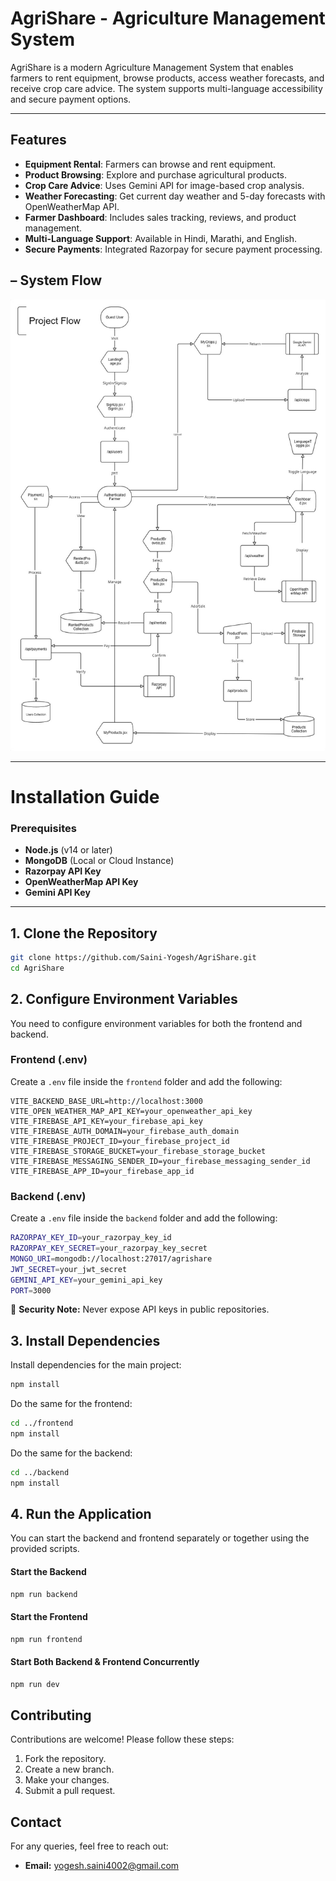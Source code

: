 # AgriShare - Agriculture Management System

AgriShare is a modern Agriculture Management System that enables farmers to rent equipment, browse products, access weather forecasts, and receive crop care advice. The system supports multi-language accessibility and secure payment options.

---

## Features

- **Equipment Rental**: Farmers can browse and rent equipment.
- **Product Browsing**: Explore and purchase agricultural products.
- **Crop Care Advice**: Uses Gemini API for image-based crop analysis.
- **Weather Forecasting**: Get current day weather and 5-day forecasts with OpenWeatherMap API.
- **Farmer Dashboard**: Includes sales tracking, reviews, and product management.
- **Multi-Language Support**: Available in Hindi, Marathi, and English.
- **Secure Payments**: Integrated Razorpay for secure payment processing.

## – System Flow

![ProjectFlow](ProjectFlow.jpg)

---

# Installation Guide

### Prerequisites

- **Node.js** (v14 or later)
- **MongoDB** (Local or Cloud Instance)
- **Razorpay API Key**
- **OpenWeatherMap API Key**
- **Gemini API Key**

---

## 1. Clone the Repository

```sh
git clone https://github.com/Saini-Yogesh/AgriShare.git
cd AgriShare
```

## 2. Configure Environment Variables

You need to configure environment variables for both the frontend and backend.

### Frontend (.env)

Create a `.env` file inside the `frontend` folder and add the following:

```env
VITE_BACKEND_BASE_URL=http://localhost:3000
VITE_OPEN_WEATHER_MAP_API_KEY=your_openweather_api_key
VITE_FIREBASE_API_KEY=your_firebase_api_key
VITE_FIREBASE_AUTH_DOMAIN=your_firebase_auth_domain
VITE_FIREBASE_PROJECT_ID=your_firebase_project_id
VITE_FIREBASE_STORAGE_BUCKET=your_firebase_storage_bucket
VITE_FIREBASE_MESSAGING_SENDER_ID=your_firebase_messaging_sender_id
VITE_FIREBASE_APP_ID=your_firebase_app_id
```

### Backend (.env)

Create a `.env` file inside the `backend` folder and add the following:

```bash
RAZORPAY_KEY_ID=your_razorpay_key_id
RAZORPAY_KEY_SECRET=your_razorpay_key_secret
MONGO_URI=mongodb://localhost:27017/agrishare
JWT_SECRET=your_jwt_secret
GEMINI_API_KEY=your_gemini_api_key
PORT=3000
```

🚨 **Security Note:** Never expose API keys in public repositories.

## 3. Install Dependencies

Install dependencies for the main project:

```sh
npm install
```

Do the same for the frontend:

```sh
cd ../frontend
npm install
```

Do the same for the backend:

```sh
cd ../backend
npm install
```

## 4. Run the Application

You can start the backend and frontend separately or together using the provided scripts.

#### Start the Backend

```sh
npm run backend
```

#### Start the Frontend

```sh
npm run frontend
```

#### Start Both Backend & Frontend Concurrently

```sh
npm run dev
```

## Contributing

Contributions are welcome! Please follow these steps:

1. Fork the repository.
2. Create a new branch.
3. Make your changes.
4. Submit a pull request.

## Contact

For any queries, feel free to reach out:

- **Email:** [yogesh.saini4002@gmail.com](mailto:yogesh.saini4002@gmail.com)

